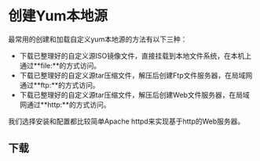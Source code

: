 # 创建Yum本地源

最常用的创建和加载自定义yum本地源的方法有以下三种：

* 下载已整理好的自定义源ISO镜像文件，直接挂载到本地文件系统，在本机上通过**file:**的方式访问。
* 下载已整理好的自定义源tar压缩文件，解压后创建Ftp文件服务器，在局域网通过**ftp:**的方式访问。
* 下载已整理好的自定义源tar压缩文件，解压后创建Web文件服务器，在局域网通过**http:**的方式访问。

我们选择安装和配置都比较简单Apache httpd来实现基于http的Web服务器。

## 下载 





